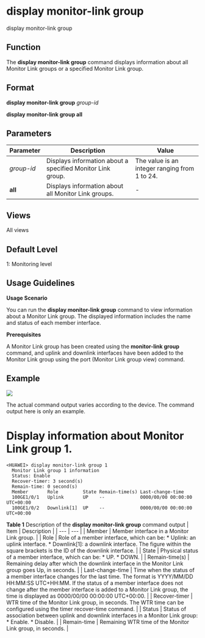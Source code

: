 display monitor-link group
==========================

display monitor-link group

Function
--------



The **display monitor-link group** command displays information about all Monitor Link groups or a specified Monitor Link group.




Format
------

**display monitor-link group** *group-id*

**display monitor-link group all**


Parameters
----------

| Parameter | Description | Value |
| --- | --- | --- |
| *group-id* | Displays information about a specified Monitor Link group. | The value is an integer ranging from 1 to 24. |
| **all** | Displays information about all Monitor Link groups. | - |



Views
-----

All views


Default Level
-------------

1: Monitoring level


Usage Guidelines
----------------

**Usage Scenario**



You can run the **display monitor-link group** command to view information about a Monitor Link group. The displayed information includes the name and status of each member interface.



**Prerequisites**



A Monitor Link group has been created using the **monitor-link group** command, and uplink and downlink interfaces have been added to the Monitor Link group using the port (Monitor Link group view) command.




Example
-------

![](../public_sys-resources/note_3.0-en-us.png) 

The actual command output varies according to the device. The command output here is only an example.


# Display information about Monitor Link group 1.
```
<HUAWEI> display monitor-link group 1
  Monitor Link group 1 information                                             
  Status: Enable
  Recover-timer: 3 second(s)
  Remain-time: 0 second(s)
  Member       Role         State Remain-time(s) Last-change-time             
  100GE1/0/1   Uplink       UP    --             0000/00/00 00:00:00 UTC+00:00                 
  100GE1/0/2   Downlink[1]  UP    --             0000/00/00 00:00:00 UTC+00:00

```

**Table 1** Description of the **display monitor-link group** command output
| Item | Description |
| --- | --- |
| Member | Member interface in a Monitor Link group. |
| Role | Role of a member interface, which can be:   * Uplink: an uplink interface. * Downlink[1]: a downlink interface. The figure within the square brackets is the ID of the downlink interface. |
| State | Physical status of a member interface, which can be:   * UP. * DOWN. |
| Remain-time(s) | Remaining delay after which the downlink interface in the Monitor Link group goes Up, in seconds. |
| Last-change-time | Time when the status of a member interface changes for the last time. The format is YYYY/MM/DD HH:MM:SS UTC+HH:MM. If the status of a member interface does not change after the member interface is added to a Monitor Link group, the time is displayed as 0000/00/00 00:00:00 UTC+00:00. |
| Recover-timer | WTR time of the Monitor Link group, in seconds.  The WTR time can be configured using the timer recover-time command. |
| Status | Status of association between uplink and downlink interfaces in a Monitor Link group:   * Enable. * Disable. |
| Remain-time | Remaining WTR time of the Monitor Link group, in seconds. |